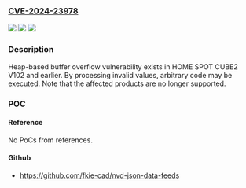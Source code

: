 ### [CVE-2024-23978](https://cve.mitre.org/cgi-bin/cvename.cgi?name=CVE-2024-23978)
![](https://img.shields.io/static/v1?label=Product&message=HOME%20SPOT%20CUBE2&color=blue)
![](https://img.shields.io/static/v1?label=Version&message=V102%20and%20earlier%20&color=brightgreen)
![](https://img.shields.io/static/v1?label=Vulnerability&message=Heap-based%20buffer%20overflow&color=brightgreen)

### Description

Heap-based buffer overflow vulnerability exists in HOME SPOT CUBE2 V102 and earlier. By processing invalid values, arbitrary code may be executed. Note that the affected products are no longer supported.

### POC

#### Reference
No PoCs from references.

#### Github
- https://github.com/fkie-cad/nvd-json-data-feeds

